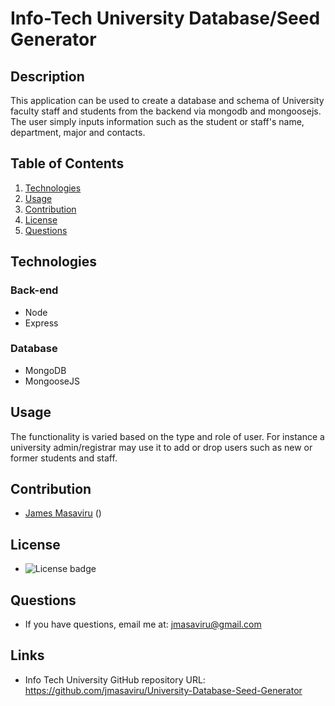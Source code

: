 # Info-Tech University Database/Seed Generator

## Description
This application can be used to create a database and schema of University faculty staff and students from the backend via mongodb and mongoosejs. The user simply inputs information such as the student or staff's name, department, major and contacts.

## Table of Contents
  1. [Technologies](#technologies)
  2. [Usage](#usage)
  3. [Contribution](#contribution)
  4. [License](#license)
  5. [Questions](#questions)

  ## Technologies
  ### Back-end
  * Node
  * Express

  ### Database
  * MongoDB
  * MongooseJS

  ## Usage
  The functionality is varied based on the type and role of user. For instance a university admin/registrar may use it to add or drop users such as new or former students and staff.

  ## Contribution
  - [James Masaviru](https://github.com/jmasaviru) ()
  
   ## License
  *  ![License badge](https://img.shields.io/badge/License-MIT-green)

  ## Questions
  * If you have questions, email me at: jmasaviru@gmail.com 

## Links

* Info Tech University GitHub repository URL: https://github.com/jmasaviru/University-Database-Seed-Generator